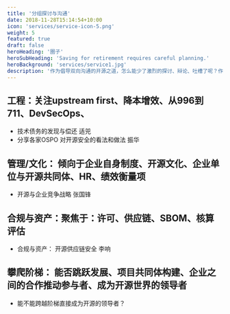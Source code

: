 ```yaml
---
title: '分组探讨与沟通'
date: 2018-11-28T15:14:54+10:00
icon: 'services/service-icon-5.png'
weight: 5
featured: true
draft: false
heroHeading: '圈子'
heroSubHeading: 'Saving for retirement requires careful planning.'
heroBackground: 'services/service1.jpg'
description: '作为倡导双向沟通的开源之道，怎么能少了激烈的探讨、辩论、吐槽了呢？作为峰会最具特色的一环，我们希望能够以近距离的放松的方式来进行正式的开源难题解决。'
---
```


## 工程：关注upstream first、降本增效、从996到711、DevSecOps、
  
* 技术债务的发现与偿还  适兕
* 分享各家OSPO 对开源安全的看法和做法  振华

## 管理/文化： 倾向于企业自身制度、开源文化、企业单位与开源共同体、HR、绩效衡量项

*  开源与企业竞争战略  张国锋

## 合规与资产：聚焦于：许可、供应链、SBOM、核算评估


*  合规与资产： 开源供应链安全  李响
  
## 攀爬阶梯： 能否跳跃发展、项目共同体构建、企业之间的合作推动参与者、成为开源世界的领导者

* 能不能跨越阶梯直接成为开源的领导者？ 
